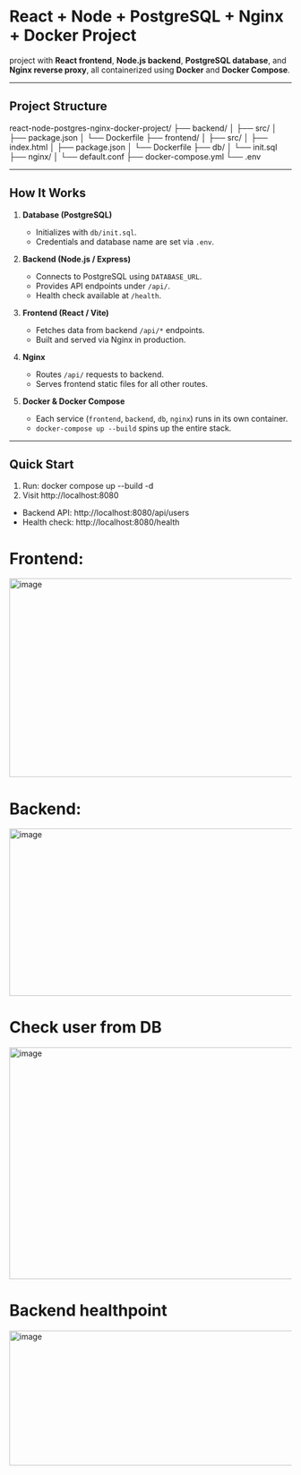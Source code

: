 # React + Node + PostgreSQL + Nginx + Docker Project
project with **React frontend**, **Node.js backend**, **PostgreSQL database**, and **Nginx reverse proxy**, all containerized using **Docker** and **Docker Compose**.

---

## Project Structure



react-node-postgres-nginx-docker-project/
├── backend/
│ ├── src/
│ ├── package.json 
│ └── Dockerfile
├── frontend/ 
│ ├── src/ 
│ ├── index.html 
│ ├── package.json 
│ └── Dockerfile
├── db/ 
│ └── init.sql 
├── nginx/ 
│ └── default.conf
├── docker-compose.yml 
└── .env

---

## How It Works

1. **Database (PostgreSQL)**  
   - Initializes with `db/init.sql`.  
   - Credentials and database name are set via `.env`.  

2. **Backend (Node.js / Express)**  
   - Connects to PostgreSQL using `DATABASE_URL`.  
   - Provides API endpoints under `/api/`.  
   - Health check available at `/health`.

3. **Frontend (React / Vite)**  
   - Fetches data from backend `/api/*` endpoints.  
   - Built and served via Nginx in production.

4. **Nginx**  
   - Routes `/api/` requests to backend.  
   - Serves frontend static files for all other routes.

5. **Docker & Docker Compose**  
   - Each service (`frontend`, `backend`, `db`, `nginx`) runs in its own container.  
   - `docker-compose up --build` spins up the entire stack.

---

## Quick Start


1. Run: docker compose up --build -d
2. Visit http://localhost:8080

* Backend API: http://localhost:8080/api/users
* Health check: http://localhost:8080/health

# Frontend:
<img width="685" height="355" alt="image" src="https://github.com/user-attachments/assets/aa2633b2-8f5a-46f2-bcf6-0f73a64c22b6" />

# Backend:
<img width="615" height="299" alt="image" src="https://github.com/user-attachments/assets/83c482b9-e888-435f-9bea-723371722d21" />

# Check user from DB
<img width="905" height="414" alt="image" src="https://github.com/user-attachments/assets/66049db7-ea8f-47bd-a141-7d669875eb4b" />

# Backend healthpoint
<img width="650" height="241" alt="image" src="https://github.com/user-attachments/assets/5e6f530d-2185-40f4-bf10-422b68782577" />


